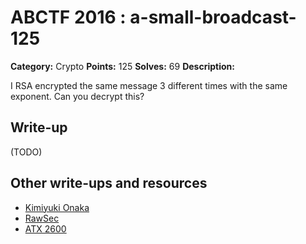 # ABCTF 2016 : a-small-broadcast-125

**Category:** Crypto
**Points:** 125
**Solves:** 69
**Description:**

I RSA encrypted the same message 3 different times with the same exponent. Can you decrypt this?

## Write-up

(TODO)

## Other write-ups and resources

* [Kimiyuki Onaka](https://kimiyuki.net/blog/2016/07/23/abctf-2016/)
* [RawSec](https://rawsec.ml/en/ABCTF-125-A-Small-Broadcast-Cryptography/)
* [ATX 2600](https://ctftime.org/writeup/3618)
